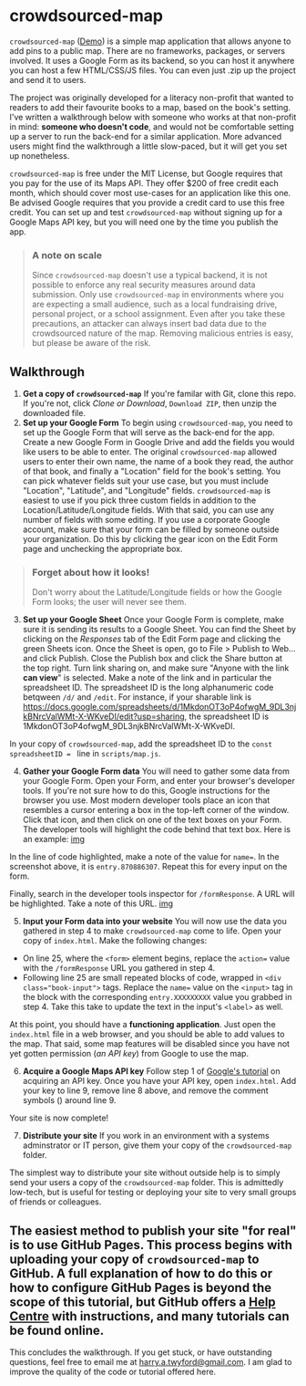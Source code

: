 # crowdsourced-map

`crowdsourced-map` ([Demo](https://htwyford.github.io/crowdsourced-map/index.html))
is a simple map application that allows anyone to add pins to a public map. 
There are no frameworks, packages, or servers involved.
It uses a Google Form as its backend, so you can host it anywhere you can host
a few HTML/CSS/JS files. You can even just .zip up the project and send it
to users.

The project was originally developed for a literacy non-profit that wanted to
readers to add their favourite books to a map, based on the book's setting.
I've written a walkthrough below with someone who works at that non-profit in 
mind: **someone who doesn't code**, and would not be comfortable setting up 
a server to run the back-end for a similar application.
More advanced users might find the walkthrough a little slow-paced, but it will
get you set up nonetheless.

`crowdsourced-map` is free under the MIT License, but Google requires that you
pay for the use of its Maps API. They offer $200 of free credit each month,
which should cover most use-cases for an application like this one. Be advised
Google requires that you provide a credit card to use this free credit. You can
set up and test `crowdsourced-map` without signing up for a Google Maps API key,
but you will need one by the time you publish the app.

> ### A note on scale
> Since `crowdsourced-map` doesn't use a typical backend, it is not possible
> to enforce any real security measures around data submission. 
> Only use `crowdsourced-map` in environments where you are expecting a small 
> audience, such as a local fundraising drive, personal project, or a school 
> assignment. Even after you take these precautions, an attacker can always 
> insert bad data due to the crowdsourced nature of the map. 
> Removing malicious entries is easy, but please be aware of the risk.

## Walkthrough
1. __Get a copy of `crowdsourced-map`__
If you're familar with Git, clone this repo.
If you're not, click _Clone or Download_, `Download ZIP`, then unzip the
downloaded file.
2. __Set up your Google Form__
To begin using `crowdsourced-map`, you need to set up the Google Form that will
serve as the back-end for the app. 
Create a new Google Form in Google Drive and add the fields you would like users
to be able to enter. The original `crowdsourced-map` allowed users to enter 
their own name, the name of a book they read, the author of that book, and
finally a "Location" field for the book's setting. You can pick whatever fields
suit your use case, but you must include "Location", "Latitude", and
"Longitude" fields.
`crowdsourced-map` is easiest to use if you pick three custom fields in
addition to the Location/Latitude/Longitude fields. With that said, you can use
any number of fields with some editing.
If you use a corporate Google account, make sure that your form can be filled 
by someone outside your organization. Do this by clicking the gear icon on the
Edit Form page and unchecking the appropriate box.
> ### Forget about how it looks!
> Don't worry about the Latitude/Longitude fields or how the Google Form looks;
> the user will never see them.

3. __Set up your Google Sheet__
Once your Google Form is complete, make sure it is sending its results to
a Google Sheet. You can find the Sheet by clicking on the _Responses_ tab of
the Edit Form page and clicking the green Sheets icon.
Once the Sheet is open, go to File > Publish to Web... and click Publish.
Close the Publish box and click the Share button at the top right. Turn
link sharing on, and make sure "Anyone with the link **can view**" is selected.
Make a note of the link and in particular the spreadsheet ID. The spreadsheet ID
is the long alphanumeric code betqween `/d/` and `/edit`. For instance, if your
sharable link is
https://docs.google.com/spreadsheets/d/1MkdonOT3oP4ofwgM_9DL3njkBNrcValWMt-X-WKveDI/edit?usp=sharing,
the spreadsheet ID is 1MkdonOT3oP4ofwgM_9DL3njkBNrcValWMt-X-WKveDI. 

In your copy of `crowdsourced-map`, add the spreadsheet ID to the 
`const spreadsheetID = ` line in `scripts/map.js`.

4. __Gather your Google Form data__
You will need to gather some data from your Google Form. Open your Form, and
enter your browser's developer tools. If you're not sure how to do this,
Google instructions for the browser you use.
Most modern developer tools place an icon that resembles a cursor entering a box
in the top-left corner of the window. Click that icon, and then click on one of
the text boxes on your Form. The developer tools will highlight the code behind 
that text box. Here is an example:
[img](docs/form_cursor_example.png)

In the line of code highlighted, make a note of the value for `name=`. In the 
screenshot above, it is `entry.870886307`. Repeat this for every input on 
the form.

Finally, search in the developer tools inspector for `/formResponse`. A URL will
be highlighted. Take a note of this URL.
[img](docs/form_response_example.png)

5. __Input your Form data into your website__
You will now use the data you gathered in step 4 to make `crowdsourced-map` come
to life. Open your copy of `index.html`. Make the following changes:
* On line 25, where the `<form>` element begins, replace the `action=` value with
the `/formResponse` URL you gathered in step 4.
* Following line 25 are small repeated blocks of code, wrapped in 
`<div class="book-input">` tags. Replace the `name=` value on the `<input>` tag
in the block with the corresponding `entry.XXXXXXXXX` value you grabbed in 
step 4. Take this take to update the text in the input's `<label>` as well.

At this point, you should have a __functioning application__. Just open the
`index.html` file in a web browser, and you should be able to add values to the
map. That said, some map features will be disabled since you have not yet gotten
permission (_an API key_) from Google to use the map.

6. __Acquire a Google Maps API key__
Follow step 1 of [Google's tutorial](https://developers.google.com/maps/documentation/javascript/get-api-key)
on acquiring an API key.
Once you have your API key, open `index.html`. Add your key to line 9, remove 
line 8 above, and remove the comment symbols (<!-- -->) around line 9.

Your site is now complete!

7. __Distribute your site__
If you work in an environment with a systems adminstrator or IT person, give 
them your copy of the `crowdsourced-map` folder. 

The simplest way to distribute your site without outside help is to simply send
your users a copy of the `crowdsourced-map` folder. This is admittedly low-tech,
but is useful for testing or deploying your site to very small groups of friends
or colleagues.

The easiest method to publish your site "for real" is to use GitHub Pages.
This process begins with uploading your copy of `crowdsourced-map` to GitHub.
A full explanation of how to do this or how to configure GitHub Pages is 
beyond the scope of this tutorial, but GitHub offers a 
[Help Centre](https://help.github.com/categories/github-pages-basics/)
with instructions, and many tutorials can be found online.
--------------
This concludes the walkthrough. If you get stuck, or have outstanding questions,
feel free to email me at [harry.a.twyford@gmail.com](mailto:harry.a.twyford@gmail.com). 
I am glad to improve the quality of the code or tutorial offered here.
